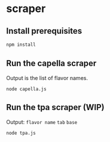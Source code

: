 # scraper

## Install prerequisites

```sh
npm install
```

## Run the capella scraper

Output is the list of flavor names.

`node capella.js`

## Run the tpa scraper (WIP)

Output: `flavor name` `tab` `base`

`node tpa.js`
